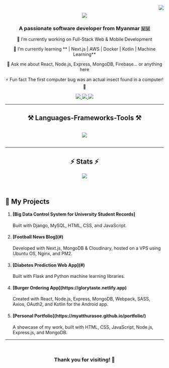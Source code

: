 <img align="right" src="https://visitor-badge.laobi.icu/badge?page_id=MyatThuraSoe" /> <h1 align="center"> <img src="https://readme-typing-svg.herokuapp.com/?font=Righteous&size=35&center=true&vCenter=true&width=500&height=70&duration=4000&lines=Hi+There!+👋;+I'm+Myat+Thura+Soe!;" /> </h1> <h3 align="center">A passionate software developer from Myanmar 🇲🇲</h3> <div align="center">
🔭 I’m currently working on Full-Stack Web & Mobile Development

🌱 I’m currently learning ** | Next.js | AWS | Docker | Kotlin | Machine Learning**

💬 Ask me about React, Node.js, Express, MongoDB, Firebase... or anything here

⚡ Fun fact The first computer bug was an actual insect found in a computer! 🐛

</div> <div align="center"> <a href="mailto:myatthu.dev@gmail.com"> <img src="https://img.shields.io/badge/Gmail-333333?style=for-the-badge&logo=gmail&logoColor=red" /> </a> <a href="https://linkedin.com/in/myatthurasoe" target="_blank"> <img src="https://img.shields.io/badge/LinkedIn-0077B5?style=for-the-badge&logo=linkedin&logoColor=white" /> </a> <a href="https://myatthurasoe.github.io/portfolio/" target="_blank"> <img src="https://img.shields.io/badge/Portfolio-FF5722?style=for-the-badge&logo=vercel&logoColor=white" /> </a> </div> <hr/> <h2 align="center">⚒️ Languages-Frameworks-Tools ⚒️</h2> <br/> <div align="center"> <img src="https://skillicons.dev/icons?i=html,css,js,react,nodejs,express,nextjs,mongodb,mysql,python,flask,django,kotlin,php,git,linux" /> </div> <br/> <hr/> <h2 align="center">⚡ Stats ⚡</h2> <p align="center"> <img src="https://github-readme-stats.vercel.app/api?username=MyatThuraSoe&show_icons=true&theme=radical" /> </p> <br/> <h2>📂 My Projects</h2> <ol> <li><h4>[Big Data Control System for University Student Records]</h4> Built with Django, MySQL, HTML, CSS, and JavaScript.</li> <li><h4>[Football News Blog](#)</h4> Developed with Next.js, MongoDB & Cloudinary, hosted on a VPS using Ubuntu OS, Nginx, and PM2.</li> <li><h4>[Diabetes Prediction Web App](#)</h4> Built with Flask and Python machine learning libraries.</li> <li><h4>[Burger Ordering App](https://glorytaste.netlify.app)</h4> Created with React, Node.js, Express, MongoDB, Webpack, SASS, Axios, OAuth2, and Kotlin for the Android app.</li> <li><h4>[Personal Portfolio](https://myatthurasoe.github.io/portfolio/)</h4> A showcase of my work, built with HTML, CSS, JavaScript, Node.js, Express.js, and MongoDB.</li> </ol> <hr/> <br/> <div align="center"> <h3>Thank you for visiting! 🚀</h3> </div> <br/>
